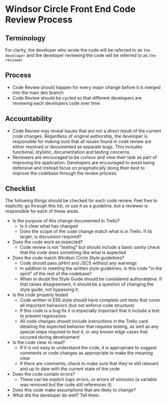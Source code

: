 # Windsor Circle Front End Code Review Process

## Terminology

For clarity, the developer who wrote the code will be referred to as `the developer` and the developer reviewing the code will be referred to as `the reviewer`

## Process

- Code Review should happen for every major change before it is merged into the main dev branch
- Code Review should be cycled so that different developers are reviewing each developers code over time

## Accountability

- Code Review may reveal issues that are not a direct result of the current code changes.  Regardless of original authorship, the developer is responsible for making sure that all issues found in code review are either resolved or documented as separate bugs.  This includes functional, stylistic, documentation and testing concerns.
- Reviewers are encouraged to be curious and view their task as part of improving the application.  Developers are encouraged to avoid being defensive and instead focus on pragmatically doing their best to improve the codebase through the review process.

## Checklist

The following things should be checked for each code review.  Feel free to explicitly go through this list, or use it as a guideline, but a reviewer is responsible for each of these areas.

- Is the purpose of this change documented in Trello?
    - Is it clear what has changed
    - Does the scope of the code change match what is in Trello.  If its larger, is discussion required?
- Does the code work as expected?
    - Code review is not "testing" but should include a basic sanity check that the code does something like what is expected
- Does the code match Windsor Circle Style guidelines?
    - Code should pass jsHint and JSCS without any warnings
    - In addition to meeting the written style guidelines, is this code "in the spirit" of the rest of the codebase?
    - When in doubt the Style Guide should be considered authoratative.  If that raises disagreement, it should be a question of changing the style guide, not bypassing it.
- Is the code properly tested
    - Code written in ES6 style should have complete unit tests that cover all important behaviors (but not enforce code structure)
    - If this code is a bug fix it is especially important that it include a test to prevent regressions
    - All code changes should include instructions in the Trello card detailing the expected behavior that requires testing, as well as any special steps required to test it, or any known edge cases that occured during development
- Is the code clear to read?
    - If it is not easy to understand the code, it is appropriate to suggest comments or code changes as appropriate to make the meaning clear
    - If there are comments, check to make sure that they're still relevant and up to date with the current state of the code
- Does the code contain errors?
    - These can be explicit logic errors, or errors of omission (a variable was removed but the code still references it)
- Does this code make assumptions that are likely to change?
- What did the developer do well?  Tell them.

